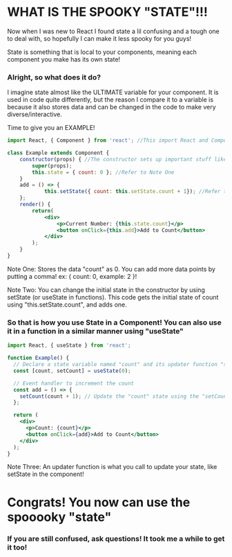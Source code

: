 # WHAT IS THE SPOOKY "STATE"!!!
Now when I was new to React I found state a lil confusing and a tough one to deal with, so hopefully I can make it less spooky for you guys!

State is something that is local to your components, meaning each component you make has its own state!

### Alright, so what does it do? 
I imagine state almost like the ULTIMATE variable for your component. It is used in code quite differently, but the reason I compare it to a variable is because it also stores data and can be changed in the code to make very diverse/interactive.

Time to give you an EXAMPLE!

```jsx
import React, { Component } from 'react'; //This import React and Components so you can use them!

class Example extends Component {
    constructor(props) { //The constructor sets up important stuff like state!
        super(props);
        this.state = { count: 0 }; //Refer to Note One
    }
    add = () => {
            this.setState({ count: this.setState.count + 1}); //Refer to Note Two
    };
    render() {
        return(
            <div>
                <p>Current Number: {this.state.count}</p>
                <button onClick={this.add}>Add to Count</button>
            </div>
        );
    }
}
```
Note One: Stores the data "count" as 0. You can add more data points by putting a comma! ex: { count: 0, example: 2 }!

Note Two: You can change the initial state in the constructor by using setState (or useState in functions). This code gets the initial state of count using "this.setState.count", and adds one.

### So that is how you use State in a Component! You can also use it in a function in a similar manner using "useState"
```jsx
import React, { useState } from 'react';

function Example() {
  // Declare a state variable named "count" and its updater function "setCount" (refer to Note Three)
  const [count, setCount] = useState(0);

  // Event handler to increment the count
  const add = () => {
    setCount(count + 1); // Update the "count" state using the "setCount" function
  };

  return (
    <div>
      <p>Count: {count}</p>
      <button onClick={add}>Add to Count</button>
    </div>
  );
}
```
Note Three: An updater function is what you call to update your state, like setState in the component!
# Congrats! You now can use the spooooky "state"
### If you are still confused, ask questions! It took me a while to get it too!
